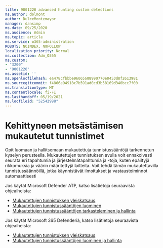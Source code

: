 ```yaml
---
title: 9001220 advanced hunting custom detections
ms.author: dolmont
author: DulceMontemayor
manager: dansimp
ms.date: 09/25/2020
ms.audience: Admin
ms.topic: article
ms.service: o365-administration
ROBOTS: NOINDEX, NOFOLLOW
localization_priority: Normal
ms.collection: Adm_O365
ms.custom:
- "3200"
- "9001220"
ms.assetid: ''
ms.openlocfilehash: ea478cfbbbe96065608990770e0453d8f2613981
ms.sourcegitcommit: f4866e94918c7b591ad0cd3b58169d340bcc7f00
ms.translationtype: MT
ms.contentlocale: fi-FI
ms.lasthandoff: 05/19/2021
ms.locfileid: "52542998"
---
```

# <a name="advanced-hunting-custom-detections"></a>Kehittyneen metsästämisen mukautetut tunnistimet

Opit luomaan ja hallitsemaan mukautettuja tunnistussääntöjä tarkennetun kyselyn perusteella. Mukautettujen tunnistuksen avulla voit ennakoivasti seurata eri tapahtumia ja järjestelmätapahtumia ja -toja, kuten epäiltyjä rikkomuksia ja väärin määritettyjä laitteita. Voit tehdä tämän mukautettavilla tunnistussäännöillä, jotka käynnistävät ilmoitukset ja vastaustoiminnot automaattisesti
  
Jos käytät Microsoft Defender ATP, katso lisätietoja seuraavista ohjeaiheista: 
- [Mukautettujen tunnistuksen yleiskatsaus](/windows/security/threat-protection/microsoft-defender-atp/overview-custom-detections)
- [Mukautettujen tunnistussääntöjen luominen](/windows/security/threat-protection/microsoft-defender-atp/custom-detection-rules)
- [Mukautettujen tunnistussääntöjen tarkasteleminen ja hallinta](/windows/security/threat-protection/microsoft-defender-atp/custom-detections-manage)

Jos käytät Microsoft 365 Defenderiä, katso lisätietoja seuraavista ohjeaiheista: 
- [Mukautettujen tunnistuksen yleiskatsaus](/microsoft-365/security/mtp/custom-detections-overview)
- [Mukautettujen tunnistussääntöjen luominen ja hallinta](/microsoft-365/security/mtp/custom-detection-rules)

